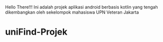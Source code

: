 Hello There!!!
Ini adalah projek aplikasi android berbasis kotlin yang tengah dikembangkan oleh sekelompok mahasiswa UPN Veteran Jakarta
# uniFind-Projek
